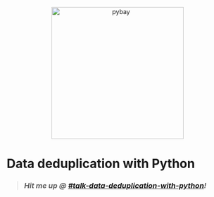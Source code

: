 <p align="center">
  <img src="https://pybay.com/site_media/static/new/img/PyBay2020-Transparent.3c44537b6c56.png" width="300" alt="pybay">
</p>

<h1>Data deduplication with Python</h1>

> ### <i>Hit me up @ [#talk-data-deduplication-with-python](https://pybay2020.slack.com/archives/C018VEY8DKK)!</i>
